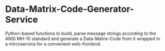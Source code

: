 # Data-Matrix-Code-Generator-Service
Python-based functions to build, parse message strings according to the ANSI MH-10 standard and generate a Data-Matrix-Code from it wrapped in a mircoservice for a convenient web-frontend.
